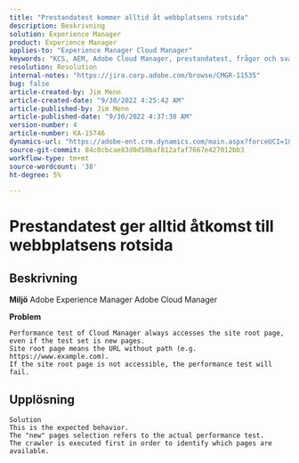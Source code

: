 ```yaml
---
title: "Prestandatest kommer alltid åt webbplatsens rotsida"
description: Beskrivning
solution: Experience Manager
product: Experience Manager
applies-to: "Experience Manager Cloud Manager"
keywords: "KCS, AEM, Adobe Cloud Manager, prestandatest, frågor och svar, Adobe Experience Manager, rotsida"
resolution: Resolution
internal-notes: "https://jira.corp.adobe.com/browse/CMGR-11535"
bug: false
article-created-by: Jim Menn
article-created-date: "9/30/2022 4:25:42 AM"
article-published-by: Jim Menn
article-published-date: "9/30/2022 4:37:38 AM"
version-number: 4
article-number: KA-15746
dynamics-url: "https://adobe-ent.crm.dynamics.com/main.aspx?forceUCI=1&pagetype=entityrecord&etn=knowledgearticle&id=e2147df0-7740-ed11-9db1-0022480866ad"
source-git-commit: 84c0cbcae83d0d50baf812afaf7667e427012bb3
workflow-type: tm+mt
source-wordcount: '38'
ht-degree: 5%

---
```


# Prestandatest ger alltid åtkomst till webbplatsens rotsida

## Beskrivning


<b>Miljö</b>
Adobe Experience Manager Adobe Cloud Manager

<b>Problem</b>


```
Performance test of Cloud Manager always accesses the site root page, even if the test set is new pages.
Site root page means the URL without path (e.g. https://www.example.com).
If the site root page is not accessible, the performance test will fail.
```



## Upplösning



```
Solution
This is the expected behavior.
The "new" pages selection refers to the actual performance test.
The crawler is executed first in order to identify which pages are available.
```

